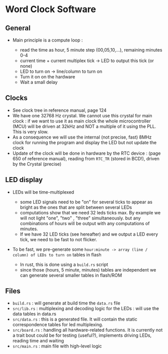 # Word Clock Software 

## General 

- Main principle is a compute loop : 

    - read the time as hour, 5 minute step (00,05,10,...), remaining minutes 0-4
    - current time + current multiplex tick -> LED to output this tick (or none)
    - LED to turn on -> line/column to turn on
    - Turn it on on the hardware 
    - Wait a small delay 

## Clocks

- See clock tree in reference manual, page 124
- We have one 32768 Hz crystal. We cannot use this crystal for main clock : if we want to use it as main clock the whole microcontroller (MCU) will be driven at 32kHz and NOT a multiple of it using the PLL. This is very slow.
- As a consequence we will use the internal (not precise, fast) 8MHz clock for running the program and display the LED but not update the clock
- Update of the clock will be done in hardware by the RTC device : (page 650 of reference manual), reading from `RTC_TR` (stored in BCD!), driven by the Crystal (precise)

## LED display

- LEDs will be time-multiplexed
    - some LED signals need to be "on" for several ticks to appear as bright as the ones that are split between several LEDs
    - computations show that we need 32 leds ticks max. By example we will not light "one", "two" , "three" simultaneously. but any combinations of hours will be output with any computations of minutes.
    - If we have 32 LED ticks (see hereafter) and we output a LED every tick, we need to be fast to not flicker.

- To be fast, we pre-generate some `hour:minute -> array (line / column) of LEDs to turn on` tables in flash
    - In rust, this is done using a `build.rs` script
    - since those (hours, 5 minute, minutes) tables are independent we can generate several smaller tables in flash/ROM

## Files

- `build.rs`     : will generate at build time the `data.rs` file
- `src/lib.rs`   : multiplexing and decoding logic for the LEDs : will use the data tables in data.rs
- `src/data.rs`  : this is a generated file. It will contain the static correspondence tables for led multiplexing.
- `src/board.rs` : handling all hardware-related functions. It is currently not a trait bout could be for testing (useful?), implements driving LEDs, reading time and waiting 
- `src/main.rs`      : main file with high-level logic